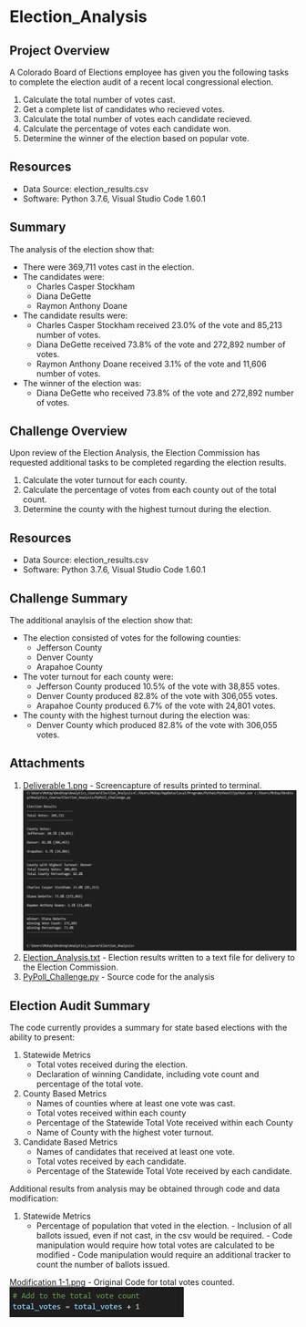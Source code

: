 # Election_Analysis

## Project Overview
A Colorado Board of Elections employee has given you the following tasks to complete the election audit of a recent local congressional election.

1. Calculate the total number of votes cast.
2. Get a complete list of candidates who recieved votes.
3. Calculate the total number of votes each candidate recieved.
4. Calculate the percentage of votes each candidate won.
5. Determine the winner of the election based on popular vote.

## Resources
- Data Source: election_results.csv
- Software: Python 3.7.6, Visual Studio Code  1.60.1

## Summary
The analysis of the election show that:
- There were 369,711 votes cast in the election.
- The candidates were:
    - Charles Casper Stockham
    - Diana DeGette
    - Raymon Anthony Doane
- The candidate results were:
    - Charles Casper Stockham received 23.0% of the vote and 85,213 number of votes.
    - Diana DeGette received 73.8% of the vote and 272,892 number of votes.
    - Raymon Anthony Doane received 3.1% of the vote and 11,606 number of votes.
- The winner of the election was:
    - Diana DeGette who received 73.8% of the vote and 272,892 number of votes.

## Challenge Overview
Upon review of the Election Analysis, the Election Commission has requested additional tasks to be completed regarding the election results.

1. Calculate the voter turnout for each county.
2. Calculate the percentage of votes from each county out of the total count.
3. Determine the county with the highest turnout during the election.

## Resources
- Data Source: election_results.csv
- Software: Python 3.7.6, Visual Studio Code 1.60.1
 
## Challenge Summary
The additional anaylsis of the election show that:
- The election consisted of votes for the following counties:
    - Jefferson County
    - Denver County
    - Arapahoe County
- The voter turnout for each county were:
    - Jefferson County produced 10.5% of the vote with 38,855 votes.
    - Denver County produced 82.8% of the vote with 306,055 votes. 
    - Arapahoe County produced 6.7% of the vote with 24,801 votes.
- The county with the highest turnout during the election was:
    - Denver County which produced 82.8% of the vote with 306,055 votes.

## Attachments
1. [Deliverable 1.png](https://github.com/nseddon/Election_Analysis/blob/main/Analysis/Deliverable%201.PNG) - Screencapture of results printed to terminal.
![Deliverable 1.png](https://github.com/nseddon/Election_Analysis/blob/main/Analysis/Deliverable%201.PNG)
2. [Election_Analysis.txt](https://github.com/nseddon/Election_Analysis/blob/main/Analysis/election_analysis.txt) - Election results written to a text file for delivery to the Election Commission.
3. [PyPoll_Challenge.py](https://github.com/nseddon/Election_Analysis/blob/main/PyPoll_Challenge.py) - Source code for the analysis

## Election Audit Summary
The code currently provides a summary for state based elections with the ability to present:
1. Statewide Metrics
    - Total votes received during the election.
    - Declaration of winning Candidate, including vote count and percentage of the total vote.
2. County Based Metrics
    - Names of counties where at least one vote was cast.
    - Total votes received within each county
    - Percentage of the Statewide Total Vote received within each County
    - Name of County with the highest voter turnout.
3. Candidate Based Metrics
    - Names of candidates that received at least one vote.
    - Total votes received by each candidate.
    - Percentage of the Statewide Total Vote received by each candidate.

Additional results from analysis may be obtained through code and data modification:
1. Statewide Metrics
    - Percentage of population that voted in the election.
          - Inclusion of all ballots issued, even if not cast, in the csv would be required.
          - Code manipulation would require how total votes are calculated to be modified
          - Code manipulation would require an additional tracker to count the number of ballots issued.

[Modification 1-1.png](https://github.com/nseddon/Election_Analysis/blob/main/Analysis/Modification%201-1.PNG) - Original Code for total votes counted.
![Modification 1-1.png](https://github.com/nseddon/Election_Analysis/blob/main/Analysis/Modification%201-1.PNG)
    

